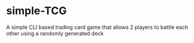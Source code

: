 # simple-TCG
A simple CLI based trading card game that allows 2 players to battle each other using a randomly generated deck
